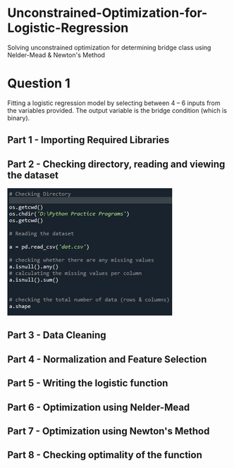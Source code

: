 # Unconstrained-Optimization-for-Logistic-Regression
Solving unconstrained optimization for determining bridge class using Nelder-Mead &amp; Newton's Method

# Question 1

Fitting a logistic regression model by selecting between 4 – 6 inputs from the variables provided. The output variable is the bridge condition (which is binary).

## Part 1 - Importing Required Libraries
## Part 2 - Checking directory, reading and viewing the dataset 

<img src="images/img2.PNG">

## Part 3 - Data Cleaning
## Part 4 - Normalization and Feature Selection
## Part 5 - Writing the logistic function
## Part 6 - Optimization using Nelder-Mead
## Part 7 - Optimization using Newton's Method
## Part 8 - Checking optimality of the function
